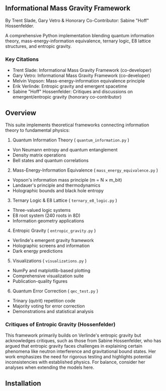 ## Informational Mass Gravity Framework

By Trent Slade, Gary Vetro &
Honorary Co-Contributor: Sabine "Hoff" Hossenfelder.

A comprehensive Python implementation blending quantum information theory, mass-energy-information equivalence, ternary logic, E8 lattice structures, and entropic gravity.

### Key Citations

* Trent Slade: Informational Mass Gravity Framework (co-developer)
* Gary Vetro: Informational Mass Gravity Framework (co-developer)
* Melvin Vopson: Mass-energy-information equivalence principle
* Erik Verlinde: Entropic gravity and emergent spacetime
* Sabine "Hoff" Hossenfelder: Critiques and discussions on emergent/entropic gravity (honorary co-contributor)

## Overview

This suite implements theoretical frameworks connecting information theory to fundamental physics:

1. Quantum Information Theory ( `quantum_information.py` )

  * Von Neumann entropy and quantum entanglement
  * Density matrix operations
  * Bell states and quantum correlations
2. Mass-Energy-Information Equivalence ( `mass_energy_equivalence.py` )

  * Vopson's information mass principle (m = N × m_bit)
  * Landauer's principle and thermodynamics
  * Holographic bounds and black hole entropy
3. Ternary Logic & E8 Lattice ( `ternary_e8_logic.py` )

  * Three-valued logic systems
  * E8 root system (240 roots in 8D)
  * Information geometry applications
4. Entropic Gravity ( `entropic_gravity.py` )

  * Verlinde's emergent gravity framework
  * Holographic screens and information
  * Dark energy predictions
5. Visualizations ( `visualizations.py` )

  * NumPy and matplotlib-based plotting
  * Comprehensive visualization suite
  * Publication-quality figures
6. Quantum Error Correction ( `qec_test.py` )

  * Trinary (qutrit) repetition code
  * Majority voting for error correction
  * Demonstrations and statistical analysis

### Critiques of Entropic Gravity (Hossenfelder)
This framework primarily builds on Verlinde's entropic gravity but acknowledges critiques, such as those from Sabine Hossenfelder, who has argued that entropic gravity faces challenges in explaining certain phenomena like neutron interference and gravitational bound states. Her work emphasizes the need for rigorous testing and highlights potential inconsistencies with established physics. For balance, consider her analyses when extending the models here.

## Installation
